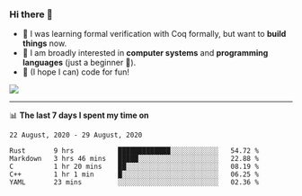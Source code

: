 ### Hi there 👋

- 🤔 I was learning formal verification with Coq formally, but want to **build things** now.
- 😬 I am broadly interested in **computer systems** and **programming languages** (just a beginner 🥺).
- 🤩 (I hope I can) code for fun!

<img align="center" src="https://github-readme-stats.vercel.app/api/top-langs?username=xxchan&hide=HTML,css&show_icons=true&icon_color=0366d6&text_color=24292e&bg_color=ffffff&hide_title=true" />

---

📊 **The last 7 days I spent my time on** 

<!--START_SECTION:waka-->
```text
22 August, 2020 - 29 August, 2020

Rust       9 hrs           █████████████░░░░░░░░░░░░   54.72 % 
Markdown   3 hrs 46 mins   █████░░░░░░░░░░░░░░░░░░░░   22.88 % 
C          1 hr 20 mins    ██░░░░░░░░░░░░░░░░░░░░░░░   08.19 % 
C++        1 hr 1 min      █░░░░░░░░░░░░░░░░░░░░░░░░   06.25 % 
YAML       23 mins         ░░░░░░░░░░░░░░░░░░░░░░░░░   02.36 %
```
<!--END_SECTION:waka-->

<!--
**xxchan/xxchan** is a ✨ _special_ ✨ repository because its `README.md` (this file) appears on your GitHub profile.

Here are some ideas to get you started:

- 🔭 I’m currently working on ...
- 🌱 I’m currently learning ...
- 👯 I’m looking to collaborate on ...
- 🤔 I’m looking for help with ...
- 💬 Ask me about ...
- 📫 How to reach me: ...
- 😄 Pronouns: ...
- ⚡ Fun fact: ...
-->
